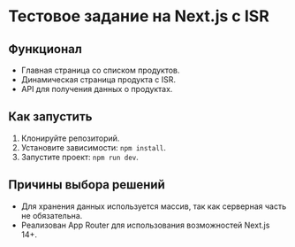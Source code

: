 # Тестовое задание на Next.js с ISR

## Функционал

- Главная страница со списком продуктов.
- Динамическая страница продукта с ISR.
- API для получения данных о продуктах.

## Как запустить

1. Клонируйте репозиторий.
2. Установите зависимости: `npm install`.
3. Запустите проект: `npm run dev`.

## Причины выбора решений

- Для хранения данных используется массив, так как серверная часть не обязательна.
- Реализован App Router для использования возможностей Next.js 14+.
